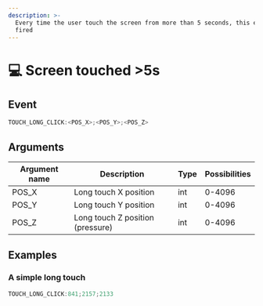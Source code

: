 ```yaml
---
description: >-
  Every time the user touch the screen from more than 5 seconds, this event is
  fired
---
```


# 💻 Screen touched >5s

## Event

```javascript
TOUCH_LONG_CLICK:<POS_X>;<POS_Y>;<POS_Z>
```

## Arguments

| Argument name | Description                      | Type | Possibilities |
| ------------- | -------------------------------- | ---- | ------------- |
| POS\_X        | Long touch X position            | int  | 0-4096        |
| POS\_Y        | Long touch Y position            | int  | 0-4096        |
| POS\_Z        | Long touch Z position (pressure) | int  | 0-4096        |

## Examples

### A simple long touch

```javascript
TOUCH_LONG_CLICK:841;2157;2133
```
